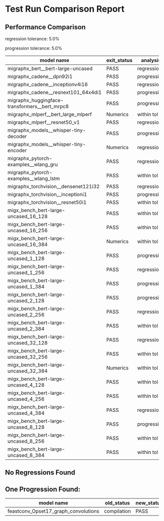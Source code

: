 # Test Run Comparison Report

## Performance Comparison

regression tolerance: 5.0%

progression tolerance: 5.0%

|model name|exit_status|analysis|old_time_ms|new_time_ms|change_ms|percent_change|
|---|---|---|---|---|---|---|
|migraphx_bert__bert-large-uncased|PASS|regression|844.0106|1217.6099|373.5993|44.26%|
|migraphx_cadene__dpn92i1|PASS|progression|178.9237|167.7466|-11.1771|-6.25%|
|migraphx_cadene__inceptionv4i16|PASS|regression|5156.4291|5557.5233|401.0942|7.78%|
|migraphx_cadene__resnext101_64x4di1|PASS|progression|333.4802|316.7114|-16.7689|-5.03%|
|migraphx_huggingface-transformers__bert_mrpc8|PASS|progression|453.0948|406.5554|-46.5393|-10.27%|
|migraphx_mlperf__bert_large_mlperf|Numerics|within tol|425.6061|428.0714|2.4653|0.58%|
|migraphx_mlperf__resnet50_v1|PASS|regression|86.7376|92.7257|5.9881|6.9%|
|migraphx_models__whisper-tiny-decoder|PASS|progression|69.9233|64.8724|-5.0509|-7.22%|
|migraphx_models__whisper-tiny-encoder|Numerics|regression|211.07|256.0504|44.9804|21.31%|
|migraphx_pytorch-examples__wlang_gru|PASS|regression|59.5636|219.3771|159.8135|268.31%|
|migraphx_pytorch-examples__wlang_lstm|PASS|within tol|19.9958|19.8721|-0.1236|-0.62%|
|migraphx_torchvision__densenet121i32|PASS|regression|1442.0176|1517.7902|75.7726|5.25%|
|migraphx_torchvision__inceptioni1|PASS|progression|212.8718|189.967|-22.9048|-10.76%|
|migraphx_torchvision__resnet50i1|PASS|within tol|85.1198|83.9178|-1.202|-1.41%|
|migx_bench_bert-large-uncased_16_128|PASS|within tol|1557.5842|1584.9867|27.4025|1.76%|
|migx_bench_bert-large-uncased_16_256|PASS|within tol|5172.8402|5382.1731|209.333|4.05%|
|migx_bench_bert-large-uncased_16_384|Numerics|within tol|9523.2832|9566.8636|43.5804|0.46%|
|migx_bench_bert-large-uncased_1_128|PASS|progression|306.3556|235.8701|-70.4855|-23.01%|
|migx_bench_bert-large-uncased_1_256|PASS|regression|250.2113|390.6584|140.447|56.13%|
|migx_bench_bert-large-uncased_1_384|PASS|progression|456.7516|365.5857|-91.1659|-19.96%|
|migx_bench_bert-large-uncased_2_128|PASS|progression|258.9406|240.3459|-18.5947|-7.18%|
|migx_bench_bert-large-uncased_2_256|PASS|regression|434.423|565.007|130.5841|30.06%|
|migx_bench_bert-large-uncased_2_384|PASS|within tol|665.2961|655.8313|-9.4648|-1.42%|
|migx_bench_bert-large-uncased_32_128|PASS|regression|5165.1558|5461.5429|296.3871|5.74%|
|migx_bench_bert-large-uncased_32_256|PASS|within tol|13798.1614|13868.5515|70.3901|0.51%|
|migx_bench_bert-large-uncased_32_384|Numerics|within tol|24045.8405|23539.0715|-506.769|-2.11%|
|migx_bench_bert-large-uncased_4_128|PASS|within tol|433.8792|412.9934|-20.8858|-4.81%|
|migx_bench_bert-large-uncased_4_256|PASS|within tol|800.6764|810.7135|10.0371|1.25%|
|migx_bench_bert-large-uncased_4_384|PASS|regression|1241.923|1316.5863|74.6632|6.01%|
|migx_bench_bert-large-uncased_8_128|PASS|progression|786.1219|744.0918|-42.0301|-5.35%|
|migx_bench_bert-large-uncased_8_256|PASS|within tol|1663.6506|1650.7039|-12.9467|-0.78%|
|migx_bench_bert-large-uncased_8_384|PASS|within tol|3444.8753|3414.7021|-30.1732|-0.88%|

## No Regressions Found

## One Progression Found:

|model name|old_status|new_status|
|---|---|---|
|feastconv_Opset17_graph_convolutions|compilation|PASS|

